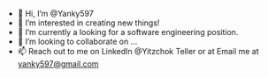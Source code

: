 - 👋 Hi, I’m @Yanky597
- 👀 I’m interested in creating new things!
- 🌱 I’m currently a looking for a software engineering position.
- 💞️ I’m looking to collaborate on ...
- 📫 Reach out to me on LinkedIn @Yitzchok Teller or at Email me at yanky597@gmail.com

<!---
Yanky597/Yanky597 is a ✨ special ✨ repository because its `README.md` (this file) appears on your GitHub profile.
You can click the Preview link to take a look at your changes.
--->
